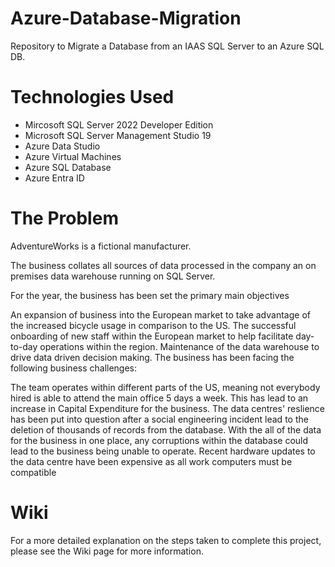 # Azure-Database-Migration

Repository to Migrate a Database from an IAAS SQL Server to an Azure SQL DB.

# Technologies Used

* Mircosoft SQL Server 2022 Developer Edition
* Microsoft SQL Server Management Studio 19
* Azure Data Studio
* Azure Virtual Machines
* Azure SQL Database
* Azure Entra ID

# The Problem

AdventureWorks is a fictional manufacturer.

The business collates all sources of data processed in the company an on premises data warehouse running on SQL Server.

For the year, the business has been set the primary main objectives

An expansion of business into the European market to take advantage of the increased bicycle usage in comparison to the US.
The successful onboarding of new staff within the European market to help facilitate day-to-day operations within the region.
Maintenance of the data warehouse to drive data driven decision making.
The business has been facing the following business challenges:

The team operates within different parts of the US, meaning not everybody hired is able to attend the main office 5 days a week. This has lead to an increase in Capital Expenditure for the business.
The data centres' reslience has been put into question after a social engineering incident lead to the deletion of thousands of records from the database. With the all of the data for the business in one place, any corruptions within the database could lead to the business being unable to operate.
Recent hardware updates to the data centre have been expensive as all work computers must be compatible







# Wiki

For a more detailed explanation on the steps taken to complete this project, please see the Wiki page for more information.

